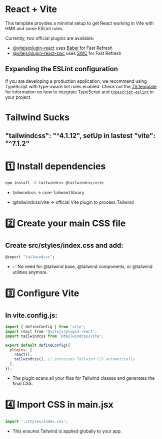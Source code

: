 # React + Vite

This template provides a minimal setup to get React working in Vite with HMR and some ESLint rules.

Currently, two official plugins are available:

- [@vitejs/plugin-react](https://github.com/vitejs/vite-plugin-react/blob/main/packages/plugin-react) uses [Babel](https://babeljs.io/) for Fast Refresh
- [@vitejs/plugin-react-swc](https://github.com/vitejs/vite-plugin-react/blob/main/packages/plugin-react-swc) uses [SWC](https://swc.rs/) for Fast Refresh

## Expanding the ESLint configuration

If you are developing a production application, we recommend using TypeScript with type-aware lint rules enabled. Check out the [TS template](https://github.com/vitejs/vite/tree/main/packages/create-vite/template-react-ts) for information on how to integrate TypeScript and [`typescript-eslint`](https://typescript-eslint.io) in your project.

# Tailwind Sucks

## "tailwindcss": "^4.1.12", setUp in lastest "vite": "^7.1.2"

# 1️⃣ Install dependencies

```bash
npm install -D tailwindcss @tailwindcss/vite
```

- tailwindcss → core Tailwind library

- @tailwindcss/vite → official Vite plugin to process Tailwind

# 2️⃣ Create your main CSS file

## Create src/styles/index.css and add:

```bash
@import "tailwindcss";
```

- ✅ No need for @tailwind base, @tailwind components, or @tailwind utilities anymore.

# 3️⃣ Configure Vite

## In vite.config.js:

```js
import { defineConfig } from 'vite';
import react from '@vitejs/plugin-react';
import tailwindcss from '@tailwindcss/vite';

export default defineConfig({
  plugins: [
    react(),
    tailwindcss(), // processes Tailwind CSS automatically
  ],
});
```

- The plugin scans all your files for Tailwind classes and generates the final CSS.

# 4️⃣ Import CSS in main.jsx

```js
import './styles/index.css';
```

- This ensures Tailwind is applied globally to your app.
